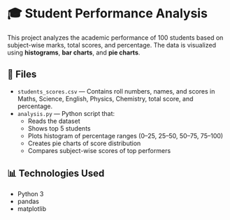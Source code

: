 # 🎓 Student Performance Analysis

This project analyzes the academic performance of 100 students based on subject-wise marks, total scores, and percentage. The data is visualized using **histograms**, **bar charts**, and **pie charts**.

## 📁 Files

- `students_scores.csv` — Contains roll numbers, names, and scores in Maths, Science, English, Physics, Chemistry, total score, and percentage.
- `analysis.py` — Python script that:
  - Reads the dataset
  - Shows top 5 students
  - Plots histogram of percentage ranges (0–25, 25–50, 50–75, 75–100)
  - Creates pie charts of score distribution
  - Compares subject-wise scores of top performers

## 📊 Technologies Used

- Python 3
- pandas
- matplotlib


